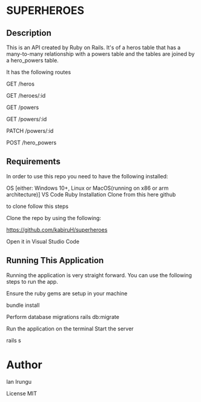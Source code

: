 # SUPERHEROES

## Description
This is an API created by Ruby on Rails. It's of a heros table that has a many-to-many relationship with a powers table and the tables are joined by a hero_powers table.

It has the following routes

   GET /heros

   GET /heroes/:id

   GET /powers

   GET /powers/:id

   PATCH /powers/:id

   POST /hero_powers

    
## Requirements
In order to use this repo you need to have the following installed:

OS [either: Windows 10+, Linux or MacOS(running on x86 or arm architecture)]
VS Code
Ruby
Installation
Clone from this here github

to clone follow this steps

Clone the repo by using the following:

   https://github.com/kabiruH/superheroes

Open it in Visual Studio Code

## Running This Application

Running the application is very straight forward. You can use the following steps to run the app.

Ensure the ruby gems are setup in your machine

bundle install

Perform database migrations
rails db:migrate

Run the application on the terminal
Start the server

  rails s      

# Author
Ian Irungu

License
MIT
